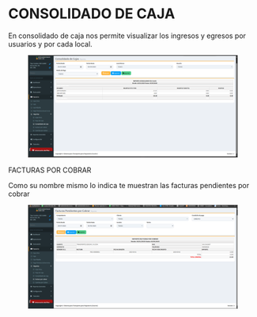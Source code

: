 # CONSOLIDADO DE CAJA

En consolidado de caja nos permite visualizar los ingresos y egresos por usuarios y por cada local.

<figure><img src="../../../../.gitbook/assets/image (47).png" alt=""><figcaption></figcaption></figure>

FACTURAS POR COBRAR

Como su nombre mismo lo indica te muestran las facturas pendientes por cobrar&#x20;

<figure><img src="../../../../.gitbook/assets/image (48).png" alt=""><figcaption></figcaption></figure>
